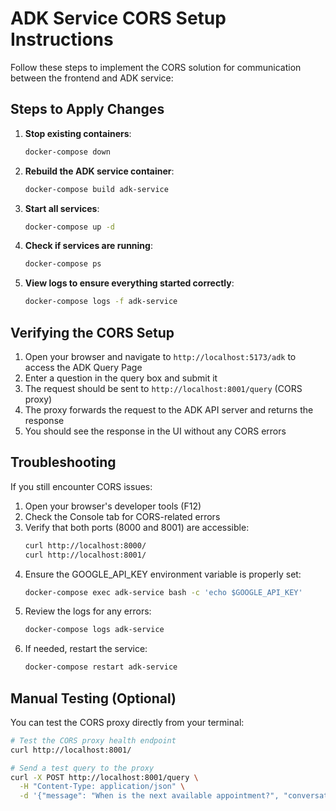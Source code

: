# ADK Service CORS Setup Instructions

Follow these steps to implement the CORS solution for communication between the frontend and ADK service:

## Steps to Apply Changes

1. **Stop existing containers**:

   ```bash
   docker-compose down
   ```

2. **Rebuild the ADK service container**:

   ```bash
   docker-compose build adk-service
   ```

3. **Start all services**:

   ```bash
   docker-compose up -d
   ```

4. **Check if services are running**:

   ```bash
   docker-compose ps
   ```

5. **View logs to ensure everything started correctly**:
   ```bash
   docker-compose logs -f adk-service
   ```

## Verifying the CORS Setup

1. Open your browser and navigate to `http://localhost:5173/adk` to access the ADK Query Page
2. Enter a question in the query box and submit it
3. The request should be sent to `http://localhost:8001/query` (CORS proxy)
4. The proxy forwards the request to the ADK API server and returns the response
5. You should see the response in the UI without any CORS errors

## Troubleshooting

If you still encounter CORS issues:

1. Open your browser's developer tools (F12)
2. Check the Console tab for CORS-related errors
3. Verify that both ports (8000 and 8001) are accessible:
   ```bash
   curl http://localhost:8000/
   curl http://localhost:8001/
   ```
4. Ensure the GOOGLE_API_KEY environment variable is properly set:
   ```bash
   docker-compose exec adk-service bash -c 'echo $GOOGLE_API_KEY'
   ```
5. Review the logs for any errors:
   ```bash
   docker-compose logs adk-service
   ```
6. If needed, restart the service:
   ```bash
   docker-compose restart adk-service
   ```

## Manual Testing (Optional)

You can test the CORS proxy directly from your terminal:

```bash
# Test the CORS proxy health endpoint
curl http://localhost:8001/

# Send a test query to the proxy
curl -X POST http://localhost:8001/query \
  -H "Content-Type: application/json" \
  -d '{"message": "When is the next available appointment?", "conversation_history": []}'
```
